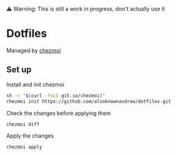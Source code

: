 ⚠️ Warning: This is still a work in progress, don't actually use it 

# Dotfiles

Managed by [chezmoi](https://www.chezmoi.io/)

## Set up

Install and init chezmoi

```sh
sh -c "$(curl -fsLS git.io/chezmoi)"
chezmoi init https://github.com/alsoknownasdrew/dotfiles.git
```

Check the changes before applying them

```sh
chezmoi diff
```

Apply the changes

```sh
chezmoi apply
```
